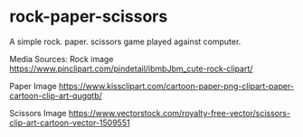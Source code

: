 # rock-paper-scissors
A simple rock. paper. scissors game played against computer. 



Media Sources:
Rock image 
    https://www.pinclipart.com/pindetail/ibmbJbm_cute-rock-clipart/

Paper Image
    https://www.kissclipart.com/cartoon-paper-png-clipart-paper-cartoon-clip-art-qugqtb/

Scissors Image
    https://www.vectorstock.com/royalty-free-vector/scissors-clip-art-cartoon-vector-1509551

